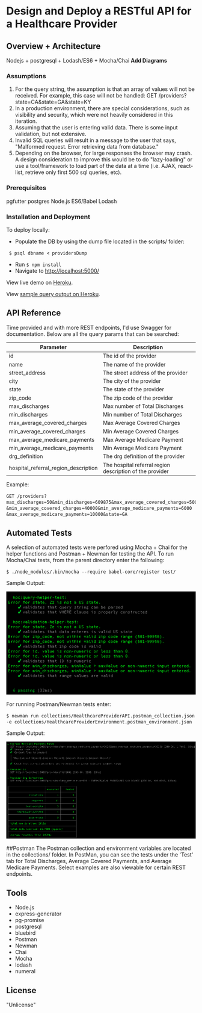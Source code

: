 # Design and Deploy a RESTful API for a Healthcare Provider

## Overview + Architecture
Nodejs + postgresql + Lodash/ES6 + Mocha/Chai
**Add Diagrams**

### Assumptions
1. For the query string, the assumption is that an array of values will not be received. For example, this case will not be handled:
GET /providers?state=CA&state=GA&state=KY
2. In a production environment, there are special considerations, such as visibility and security, which were not heavily considered in this iteration.
3. Assuming that the user is entering valid data. There is some input validation, but not extensive.
4. Invalid SQL queries will result in a message to the user that says, "Malformed request. Error retrieving data from database."
5. Depending on the browser, for large responses the browser may crash. A design consideration to improve this would be to do "lazy-loading" or use a tool/framework to load part of the data at a time (i.e. AJAX, react-list, retrieve only first 500 sql queries, etc).

### Prerequisites
pgfutter
postgres
Node.js
ES6/Babel
Lodash

### Installation and Deployment
To deploy locally:
  * Populate the DB by using the dump file located in the scripts/ folder:

  ```
   $ psql dbname < providersDump
  ```

  * Run ```$ npm install```
  * Navigate to [http://localhost:5000/](http://localhost:5000/)

  View live demo on [Heroku](https://serene-hamlet-17162.herokuapp.com/).

  View [sample query output on Heroku](https://serene-hamlet-17162.herokuapp.com/providers?min_average_medicare_payments=30250&max_average_medicare_payments=30259).

## API Reference
Time provided and with more REST endpoints, I'd use Swagger for documentation. Below are
all the query params that can be searched:

Parameter | Description
--------- | -----------
id | The id of the provider
name | The name of the provider
street_address | The street address of the provider
city | The city of the provider
state | The state of the provider
zip_code | The zip code of the provider
max_discharges	| Max number of Total Discharges
min_discharges	| Min number of Total Discharges
max_average_covered_charges	| Max Average Covered Charges
min_average_covered_charges	| Min Average Covered Charges
max_average_medicare_payments	| Max Average Medicare Payment
min_average_medicare_payments	| Min Average Medicare Payment
drg_definition | The drg definition of the provider
hospital_referral_region_description | The hospital referral region description of the provider

Example:

```
GET /providers?max_discharges=50&min_discharges=609875&max_average_covered_charges=500
&min_average_covered_charges=40000&min_average_medicare_payments=6000
&max_average_medicare_payments=10000&state=GA
```

## Automated Tests
A selection of automated tests were perfored using Mocha + Chai for the helper functions and Postman + Newman for testing the API. To run Mocha/Chai tests, from the parent directory enter the following:

```
$ ./node_modules/.bin/mocha --require babel-core/register test/
```

Sample Output:

![Chai+Mocha Screenshot](/public/views/images/Chai_Mocha_Screenshot.jpg "Chai Mocha Screenshot")

For running Postman/Newman tests enter:

```
$ newman run collections/HealthcareProviderAPI.postman_collection.json -e collections/HealthcareProviderEnvironment.postman_environment.json
```

Sample Output:

![Postman+Newman Screenshot](/public/views/images/Postman_Newman_Screenshot.jpg "Postman+Newman Screenshot")

##Postman
The Postman collection and environment variables are located in the collections/ folder. In PostMan, you can see the tests under the 'Test' tab for Total Discharges, Average Covered Payments, and Average Medicare Payments. Select examples are also viewable for certain REST endpoints.

## Tools
* Node.js
* express-generator
* pg-promise
* postgresql
* bluebird
* Postman
* Newman
* Chai
* Mocha
* lodash
* numeral

## License
"Unlicense"
